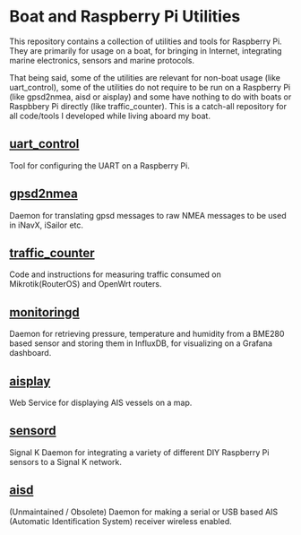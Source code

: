 # Boat and Raspberry Pi Utilities

This repository contains a collection of utilities and tools for Raspberry Pi. They are primarily for usage on a boat, for bringing in Internet, integrating marine electronics, sensors and marine protocols.

That being said, some of the utilities are relevant for non-boat usage (like uart_control), some of the utilities do not require to be run on a Raspberry Pi (like gpsd2nmea, aisd or aisplay) and some have nothing to do with boats or Raspbbery Pi directly (like traffic_counter). This is a catch-all repository for all code/tools I developed while living aboard my boat.

[uart_control](https://github.com/itemir/rpi_boat_utils/tree/master/uart_control)
---
Tool for configuring the UART on a Raspberry Pi.

[gpsd2nmea](https://github.com/itemir/rpi_boat_utils/tree/master/gpsd2nmea)
---
Daemon for translating gpsd messages to raw NMEA messages to be used in iNavX, iSailor etc.

[traffic_counter](https://github.com/itemir/rpi_boat_utils/tree/master/traffic_counter)
---
Code and instructions for measuring traffic consumed on Mikrotik(RouterOS) and OpenWrt routers.

[monitoringd](https://github.com/itemir/rpi_boat_utils/tree/master/monitoringd)
---
Daemon for retrieving pressure, temperature and humidity from a BME280 based sensor and storing them in InfluxDB, for visualizing on a Grafana dashboard.

[aisplay](https://github.com/itemir/rpi_boat_utils/tree/master/aisplay)
---
Web Service for displaying AIS vessels on a map.

[sensord](https://github.com/itemir/rpi_boat_utils/tree/master/sensord)
---
Signal K Daemon for integrating a variety of different DIY Raspberry Pi sensors to a Signal K network.

[aisd](https://github.com/itemir/rpi_boat_utils/tree/master/aisd)
---
(Unmaintained / Obsolete) Daemon for making a serial or USB based AIS (Automatic Identification System) receiver wireless enabled.


